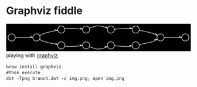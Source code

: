 Graphviz fiddle
===============
![result](img.png)  
playing with [graphviz](http://www.graphviz.org).

    brew install graphviz
    #then execute
    dot -Tpng branch.dot -o img.png; open img.png